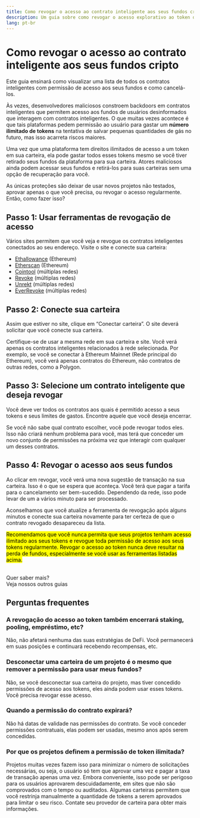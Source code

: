 ```yaml
---
title: Como revogar o acesso ao contrato inteligente aos seus fundos cripto
description: Um guia sobre como revogar o acesso explorativo ao token de contrato inteligente
lang: pt-br
---
```


# Como revogar o acesso ao contrato inteligente aos seus fundos cripto

Este guia ensinará como visualizar uma lista de todos os contratos inteligentes com permissão de acesso aos seus fundos e como cancelá-los.

Às vezes, desenvolvedores maliciosos constroem backdoors em contratos inteligentes que permitem acesso aos fundos de usuários desinformados que interagem com contratos inteligentes. O que muitas vezes acontece é que tais plataformas pedem permissão ao usuário para gastar um **número ilimitado de tokens** na tentativa de salvar pequenas quantidades de gás no futuro, mas isso acarreta riscos maiores.

Uma vez que uma plataforma tem direitos ilimitados de acesso a um token em sua carteira, ela pode gastar todos esses tokens mesmo se você tiver retirado seus fundos da plataforma para sua carteira. Atores maliciosos ainda podem acessar seus fundos e retirá-los para suas carteiras sem uma opção de recuperação para você.

As únicas proteções são deixar de usar novos projetos não testados, aprovar apenas o que você precisa, ou revogar o acesso regularmente. Então, como fazer isso?

## Passo 1: Usar ferramentas de revogação de acesso

Vários sites permitem que você veja e revogue os contratos inteligentes conectados ao seu endereço. Visite o site e conecte sua carteira:

- [Ethallowance](https://ethallowance.com/) (Ethereum)
- [Etherscan](https://etherscan.io/tokenapprovalchecker) (Ethereum)
- [Cointool](https://cointool.app/approve/eth) (múltiplas redes)
- [Revoke](https://revoke.cash/) (múltiplas redes)
- [Unrekt](https://app.unrekt.net/) (múltiplas redes)
- [EverRevoke](https://everrise.com/everrevoke/) (múltiplas redes)

## Passo 2: Conecte sua carteira

Assim que estiver no site, clique em “Conectar carteira”. O site deverá solicitar que você conecte sua carteira.

Certifique-se de usar a mesma rede em sua carteira e site. Você verá apenas os contratos inteligentes relacionados à rede selecionada. Por exemplo, se você se conectar à Ethereum Mainnet (Rede principal do Ethereum), você verá apenas contratos do Ethereum, não contratos de outras redes, como a Polygon.

## Passo 3: Selecione um contrato inteligente que deseja revogar

Você deve ver todos os contratos aos quais é permitido acesso a seus tokens e seus limites de gastos. Encontre aquele que você deseja encerrar.

Se você não sabe qual contrato escolher, você pode revogar todos eles. Isso não criará nenhum problema para você, mas terá que conceder um novo conjunto de permissões na próxima vez que interagir com qualquer um desses contratos.

## Passo 4: Revogar o acesso aos seus fundos

Ao clicar em revogar, você verá uma nova sugestão de transação na sua carteira. Isso é o que se espera que aconteça. Você terá que pagar a tarifa para o cancelamento ser bem-sucedido. Dependendo da rede, isso pode levar de um a vários minuto para ser processado.

Aconselhamos que você atualize a ferramenta de revogação após alguns minutos e conecte sua carteira novamente para ter certeza de que o contrato revogado desapareceu da lista.

<mark>Recomendamos que você nunca permita que seus projetos tenham acesso ilimitado aos seus tokens e revogue toda permissão de acesso aos seus tokens regularmente. Revogar o acesso ao token nunca deve resultar na perda de fundos, especialmente se você usar as ferramentas listadas acima.</mark>

 <br />

<Alert className="justify-between">
  <AlertEmoji text=":eyes:" />
  <div>Quer saber mais?</div>
  <ButtonLink href="/guides/">
    Veja nossos outros guias
  </ButtonLink>
</Alert>

## Perguntas frequentes

### A revogação do acesso ao token também encerrará staking, pooling, empréstimo, etc?

Não, não afetará nenhuma das suas estratégias de DeFi. Você permanecerá em suas posições e continuará recebendo recompensas, etc.

### Desconectar uma carteira de um projeto é o mesmo que remover a permissão para usar meus fundos?

Não, se você desconectar sua carteira do projeto, mas tiver concedido permissões de acesso aos tokens, eles ainda podem usar esses tokens. Você precisa revogar esse acesso.

### Quando a permissão do contrato expirará?

Não há datas de validade nas permissões do contrato. Se você conceder permissões contratuais, elas podem ser usadas, mesmo anos após serem concedidas.

### Por que os projetos definem a permissão de token ilimitada?

Projetos muitas vezes fazem isso para minimizar o número de solicitações necessárias, ou seja, o usuário só tem que aprovar uma vez e pagar a taxa de transação apenas uma vez. Embora conveniente, isso pode ser perigoso para os usuários aprovarem descuidadamente, em sites que não são comprovados com o tempo ou auditados. Algumas carteiras permitem que você restrinja manualmente a quantidade de tokens a serem aprovados para limitar o seu risco. Contate seu provedor de carteira para obter mais informações.
